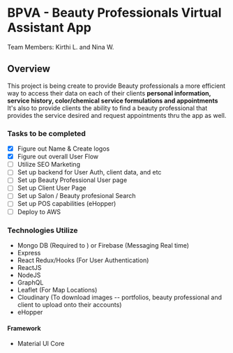 # BPVA - Beauty Professionals Virtual Assistant App

Team Members: Kirthi L. and Nina W.

## Overview

This project is being create to provide Beauty professionals a more efficient way to access their data on each of their clients **personal information, service history, color/chemical service formulations and appointments** It's also to provide clients the ability to find a beauty professional that provides the service desired and request appointments thru the app as well.

### Tasks to be completed

- [x] Figure out Name & Create logos
- [x] Figure out overall User Flow
- [ ] Utilize SEO Marketing
- [ ] Set up backend for User Auth, client data, and etc
- [ ] Set up Beauty Professional User page
- [ ] Set up Client User Page
- [ ] Set up Salon / Beauty profesional Search
- [ ] Set up POS capabilities (eHopper)
- [ ] Deploy to AWS

### Technologies Utilize
- Mongo DB (Required to ) or Firebase (Messaging Real time)
- Express
- React Redux/Hooks (For User Authentication)
- ReactJS
- NodeJS
- GraphQL
- Leaflet (For Map Locations)
- Cloudinary (To download images -- portfolios, beauty professional and client to upload onto their accounts)
- eHopper

#### Framework

- Material UI Core